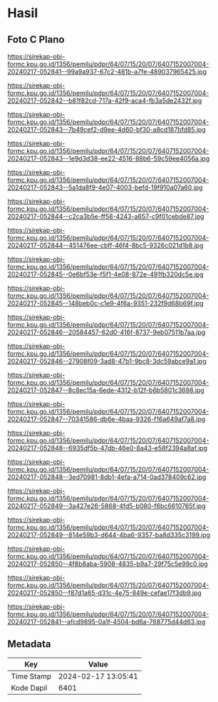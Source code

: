 # Hasil

## Foto C Plano

https://sirekap-obj-formc.kpu.go.id/1356/pemilu/pdpr/64/07/15/20/07/6407152007004-20240217-052841--99a9a937-67c2-481b-a7fe-489037965425.jpg

https://sirekap-obj-formc.kpu.go.id/1356/pemilu/pdpr/64/07/15/20/07/6407152007004-20240217-052842--b81f82cd-717a-42f9-aca4-fb3a5de2432f.jpg

https://sirekap-obj-formc.kpu.go.id/1356/pemilu/pdpr/64/07/15/20/07/6407152007004-20240217-052843--7b49cef2-d9ee-4d60-bf30-a8cd187bfd85.jpg

https://sirekap-obj-formc.kpu.go.id/1356/pemilu/pdpr/64/07/15/20/07/6407152007004-20240217-052843--1e9d3d38-ee22-4516-88b6-59c59ee4056a.jpg

https://sirekap-obj-formc.kpu.go.id/1356/pemilu/pdpr/64/07/15/20/07/6407152007004-20240217-052843--5a1da8f9-4e07-4003-befd-19f910a07a60.jpg

https://sirekap-obj-formc.kpu.go.id/1356/pemilu/pdpr/64/07/15/20/07/6407152007004-20240217-052844--c2ca3b5e-ff58-4243-a657-c9f01cebde87.jpg

https://sirekap-obj-formc.kpu.go.id/1356/pemilu/pdpr/64/07/15/20/07/6407152007004-20240217-052844--451476ee-cbff-46f4-8bc5-9326c021d1b8.jpg

https://sirekap-obj-formc.kpu.go.id/1356/pemilu/pdpr/64/07/15/20/07/6407152007004-20240217-052845--0e6bf53e-f5f1-4e08-872e-491fb320dc5e.jpg

https://sirekap-obj-formc.kpu.go.id/1356/pemilu/pdpr/64/07/15/20/07/6407152007004-20240217-052845--148beb0c-c1e9-4f6a-9351-232f9d68b69f.jpg

https://sirekap-obj-formc.kpu.go.id/1356/pemilu/pdpr/64/07/15/20/07/6407152007004-20240217-052846--20584457-62d0-416f-8737-9eb07511b7aa.jpg

https://sirekap-obj-formc.kpu.go.id/1356/pemilu/pdpr/64/07/15/20/07/6407152007004-20240217-052846--27908f09-3ad8-47b1-9bc8-3dc59abce9a1.jpg

https://sirekap-obj-formc.kpu.go.id/1356/pemilu/pdpr/64/07/15/20/07/6407152007004-20240217-052847--8c8ec15a-6ede-4312-b12f-b6b5801c3698.jpg

https://sirekap-obj-formc.kpu.go.id/1356/pemilu/pdpr/64/07/15/20/07/6407152007004-20240217-052847--70341586-db6e-4baa-9326-f16a649af7a8.jpg

https://sirekap-obj-formc.kpu.go.id/1356/pemilu/pdpr/64/07/15/20/07/6407152007004-20240217-052848--6935df5b-47db-46e0-8a43-e58f2394a8af.jpg

https://sirekap-obj-formc.kpu.go.id/1356/pemilu/pdpr/64/07/15/20/07/6407152007004-20240217-052848--3ed70981-8db1-4efa-a714-0ad378409c62.jpg

https://sirekap-obj-formc.kpu.go.id/1356/pemilu/pdpr/64/07/15/20/07/6407152007004-20240217-052849--3a427e26-5868-4fd5-b080-f6bc6610765f.jpg

https://sirekap-obj-formc.kpu.go.id/1356/pemilu/pdpr/64/07/15/20/07/6407152007004-20240217-052849--814e59b3-d644-4ba6-9357-ba8d335c3199.jpg

https://sirekap-obj-formc.kpu.go.id/1356/pemilu/pdpr/64/07/15/20/07/6407152007004-20240217-052850--4f8b8aba-5908-4835-b9a7-29f75c5e99c0.jpg

https://sirekap-obj-formc.kpu.go.id/1356/pemilu/pdpr/64/07/15/20/07/6407152007004-20240217-052850--f87d1a65-d31c-4e75-849e-cefae17f3db9.jpg

https://sirekap-obj-formc.kpu.go.id/1356/pemilu/pdpr/64/07/15/20/07/6407152007004-20240217-052841--afcd9895-0a1f-4504-bd6a-768775d44d63.jpg


## Metadata

| Key        | Value               |
| ---------- | ------------------- |
| Time Stamp | 2024-02-17 13:05:41 |
| Kode Dapil | 6401                |



